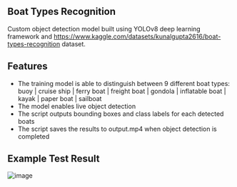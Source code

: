
## Boat Types Recognition

Custom object detection model built using YOLOv8 deep learning framework and https://www.kaggle.com/datasets/kunalgupta2616/boat-types-recognition dataset.


## Features
- The training model is able to distinguish between 9 different boat types: 
buoy | cruise ship | ferry boat |  freight boat |   gondola | inflatable boat | kayak | paper boat | sailboat
- The model enables live object detection
- The script outputs bounding boxes and class labels for each detected boats
- The script saves the results to output.mp4 when object detection is completed

## Example Test Result
![image](https://github.com/suedabalaban/boat_types_recognition/assets/72080083/2943a3fc-858f-4951-92dc-33a6878f0dbd)

